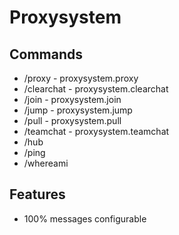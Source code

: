 # Proxysystem

## Commands
- /proxy - proxysystem.proxy
- /clearchat - proxysystem.clearchat
- /join - proxysystem.join
- /jump - proxysystem.jump
- /pull - proxysystem.pull
- /teamchat - proxysystem.teamchat
- /hub
- /ping
- /whereami

## Features
- 100% messages configurable